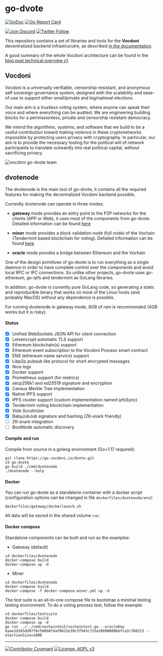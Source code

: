 # go-dvote

[![GoDoc](https://godoc.org/go.vocdoni.io/dvote?status.svg)](https://godoc.org/go.vocdoni.io/dvote)
[![Go Report Card](https://goreportcard.com/badge/go.vocdoni.io/dvote)](https://goreportcard.com/report/go.vocdoni.io/dvote)

[![Join Discord](https://img.shields.io/badge/discord-join%20chat-blue.svg)](https://discord.gg/4hKeArDaU2)
[![Twitter Follow](https://img.shields.io/twitter/follow/vocdoni.svg?style=social&label=Follow)](https://twitter.com/vocdoni)

This repository contains a set of libraries and tools for the **Vocdoni** decentralized backend infrastrucutre, as described [in the documentation](http://vocdoni.io/docs/#/).

A good summary of the whole Vocdoni architecture can be found in the [blog post technical overview v1](https://blog.vocdoni.io/vocdoni-technical-overview-v1/).

## Vocdoni

Vocdoni is a universally verifiable, censorship-resistant, and anonymous self sovereign governance system, designed with the scalability and ease-of-use to support either small/private and big/national elections.

Our main aim is a trustless voting system, where anyone can speak their voice and where everything can be audited. We are engineering building blocks for a permissionless, private and censorship resistant democracy.

We intend the algorithms, systems, and software that we build to be a useful contribution toward making violence in these cryptonetworks impossible by protecting users privacy with cryptography. In particular, our aim is to provide the necessary tooling for the political will of network participants to translate outwardly into real political capital, without sacrificing privacy.

![vocdoni go-dvote team](https://assets.gitlab-static.net/uploads/-/system/project/avatar/12677379/go-dvote.png)

## dvotenode

The dvotenode is the main tool of go-dvote, it contains all the required features for making the decentralized Vocdoni backend possible.

Currently dvotenode can operate in three modes:

- **gateway** mode provides an entry point to the P2P networks for the clients (APP or Web), it uses most of the components from go-dvote. Detailed information can be found [here](https://vocdoni.io/docs/#/architecture/components/gateway)

- **miner** mode provides a block validation node (full node) of the Vochain (Tendermint based blockchain for voting). Defailed information can be found [here](https://vocdoni.io/docs/#/architecture/components/vochain)
- **oracle** mode provdes a bridge between Ethereum and the Vochain

One of the design primitives of go-dvote is to run everything as a single daemon in order to have complete control over the components and avoid local RPC or IPC connections. So unlike other projects, go-dvote uses go-ethereum, go-ipfs and tendermint as GoLang libraries.

In addition, go-dvote is currently pure GoLang code, so generating a static and reproducible binary that works on most of the Linux hosts (and probably MacOS) without any dependence is possible.

For running dvotenode in gateway mode, 8GB of ram is recommended (4GB works but it is risky).

#### Status

- [x] Unified WebSockets JSON API for client connection
- [x] Letsencrypt automatic TLS support
- [x] Ethereum blockchain(s) support
- [x] Ethereum event subscription to the Vocdoni Process smart contract
- [x] ENS (ethereum name service) support
- [x] Libp2p pubsub like protocol for short encrypted messages
- [x] Nice logs
- [x] Docker support
- [x] Prometheus support (for metrics)
- [x] secp256k1 and ed25519 signature and encryption
- [x] Census Merkle Tree implementation
- [x] Native IPFS support
- [x] IPFS cluster support (custom implementation named ipfsSync)
- [x] Tendermint voting blockchain implementation
- [x] Vote Scrutinizer
- [x] BabyJubJub signature and hashing (ZK-snark friendly)
- [ ] ZK-snark integration
- [ ] BootNode automatic discovery

#### Compile and run

Compile from source in a golang environment (Go>1.17 required):

```
git clone https://go.vocdoni.io/dvote.git
cd go-dvote
go build ./cmd/dvotenode
./dvotenode --help
```

#### Docker

You can run go-dvote as a standalone container with a docker script (configuration options can be changed in file `dockerfiles/dvotenode/env`):

```
dockerfiles/gateway/dockerlaunch.sh
```

All data will be stored in the shared volume `run`.

#### Docker compose

Standalone components can be built and run as the examples:

- Gateway (default)

```
cd dockerfiles/dvotenode
docker-compose build
docker-compose up -d
```

- Miner

```
cd dockerfiles/dvotenode
docker-compose build
docker-compose -f docker-compose.miner.yml up -d
```

The test suite is an all-in-one compose file to bootstrap a minimal testing testing environment. To do a voting process test, follow the example:

```
cd dockerfiles/testsuite
docker-compose build
docker-compose up -d
go run ../../cmd/vochaintest/vochaintest.go --oracleKey 6aae1d165dd9776c580b8fdaf8622e39c5f943c715e20690080bbfce2c760223 --electionSize=1000
```

---

[![Contributor Covenant](https://img.shields.io/badge/Contributor%20Covenant-v1.4%20adopted-ff69b4.svg)](code-of-conduct.md) [![License: AGPL v3](https://img.shields.io/badge/License-AGPL%20v3-blue.svg)](https://www.gnu.org/licenses/agpl-3.0)
